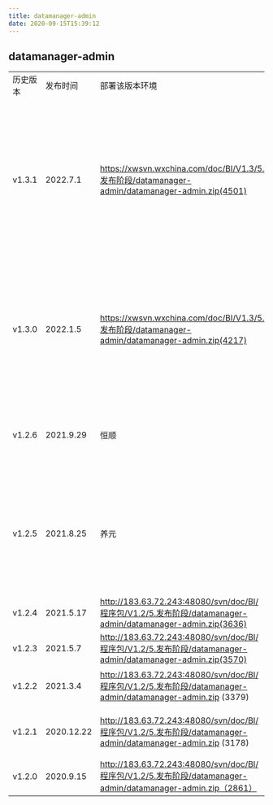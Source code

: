 ```yaml
---
title: datamanager-admin
date: 2020-09-15T15:39:12
---
```


## datamanager-admin

||||||
|---|---|---|---|---|
|历史版本|发布时间|部署该版本环境|下载路径|服务说明|
|v1.3.1|2022.7.1|https://xwsvn.wxchina.com/doc/BI/V1.3/5.发布阶段/datamanager-admin/datamanager-admin.zip(4501)|新功能可配置事务租户参数解析增加数据加工的事务控制配置报表侧自定义数据源, 可配置调度只作用于某租户报表侧数据 来源支持自定义切换的配置默认id生成方式为assign\_id数据源方面 增加odps解析支持动态根据任务增加系统变量 $tenantcode的解析，适用于同一任务不同租户运行的情况导入导出需要，应用分布式唯一id修复缺陷更新终止任务 级联删除fastjson 漏洞修复，引擎分布式id支持多租户缓存清理临时任务日志保留，非独立部署数据源缓存取值有误处理终止任务异常修复小问题优化-优化 @ignore脚本解析，日志报错优化|
|v1.3.0|2022.1.5|https://xwsvn.wxchina.com/doc/BI/V1.3/5.发布阶段/datamanager-admin/datamanager-admin.zip(4217)|新功能依赖调度优化，按时间顺序执行 feat: 数据血缘优化，区分血缘跟影响分析表管理其他项目录下的显示问题 feat:模型维度的字段问题修复生成模型元数据时存在失效字段也保存的问题 feat: 表备注为空时优化显示python脚本处理 feat: 数据分发初版修复缺陷导入导出时增加 退化维度的解析 feat: 列表增加 创建人、时间的展示python运行动态变量与文件缓存冲突修复1.sql执行器修复 未捕获异常的bug 2.血缘关系优化 add: 增加python3 脚本处理|
|v1.2.6|2021.9.29|恒顺|http://183.63.72.243:48080/svn/doc/BI/程序包/V1.2/5.发布阶段/datamanager-admin/datamanager-admin.zip(4005)|修复缺陷python运行动态变量与文件缓存冲突修复|
|v1.2.5|2021.8.25|养元|http://183.63.72.243:48080/svn/doc/BI/程序包/V1.2/5.发布阶段/datamanager-admin/datamanager-admin.zip(3929)|1.sql执行器修复 未捕获异常的bug2.血缘关系优化 add: 增加python3\. 脚本处理|
|v1.2.4|2021.5.17|http://183.63.72.243:48080/svn/doc/BI/程序包/V1.2/5.发布阶段/datamanager-admin/datamanager-admin.zip(3636)|\* 【fix】 1. 修复callback日志多次写问题2\. 修复租户执行情况统计有误的问题|
|v1.2.3|2021.5.7|http://183.63.72.243:48080/svn/doc/BI/程序包/V1.2/5.发布阶段/datamanager-admin/datamanager-admin.zip(3570)|【add】 1. 支持产品租户迁移【fix】 1. 修复本地数据源缓存的问题|
|v1.2.2|2021.3.4|http://183.63.72.243:48080/svn/doc/BI/程序包/V1.2/5.发布阶段/datamanager-admin/datamanager-admin.zip (3379)|【add】 1. 引入多租户概念，支持多租户划分【fix】 1. 修复执行器执行结果多次回调的bug|
|v1.2.1|2020.12.22|http://183.63.72.243:48080/svn/doc/BI/程序包/V1.2/5.发布阶段/datamanager-admin/datamanager-admin.zip (3178)|【add】 1. 新增退化维度配置功能 2.增加扩展第三方任务接入能力【fix】 1. 修复 从ide导入、导出的属性无默认值问题，增加默认值|
|v1.2.0|2020.9.15|http://183.63.72.243:48080/svn/doc/BI/程序包/V1.2/5.发布阶段/datamanager-admin/datamanager-admin.zip（2861）||